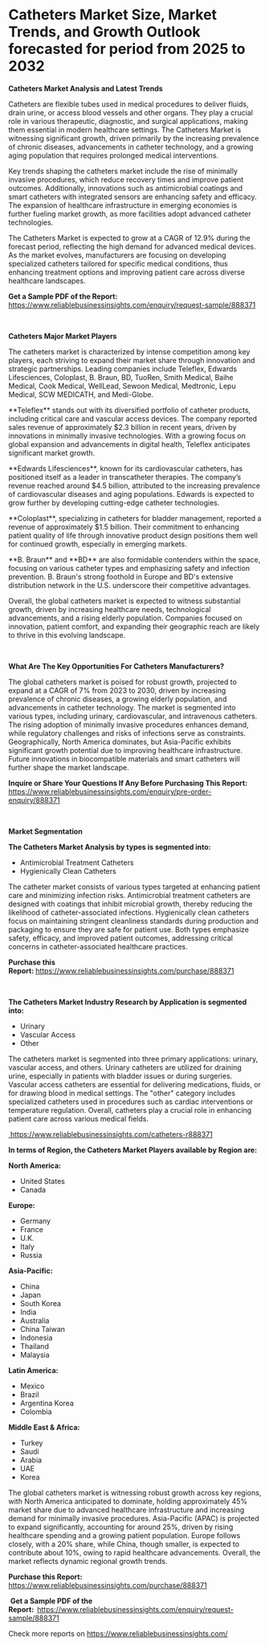 <p><h1>Catheters Market Size, Market Trends, and Growth Outlook forecasted for period from 2025 to 2032</h1></p><p><strong>Catheters Market Analysis and Latest Trends</strong></p>
<p><p>Catheters are flexible tubes used in medical procedures to deliver fluids, drain urine, or access blood vessels and other organs. They play a crucial role in various therapeutic, diagnostic, and surgical applications, making them essential in modern healthcare settings. The Catheters Market is witnessing significant growth, driven primarily by the increasing prevalence of chronic diseases, advancements in catheter technology, and a growing aging population that requires prolonged medical interventions.</p><p>Key trends shaping the catheters market include the rise of minimally invasive procedures, which reduce recovery times and improve patient outcomes. Additionally, innovations such as antimicrobial coatings and smart catheters with integrated sensors are enhancing safety and efficacy. The expansion of healthcare infrastructure in emerging economies is further fueling market growth, as more facilities adopt advanced catheter technologies. </p><p>The Catheters Market is expected to grow at a CAGR of 12.9% during the forecast period, reflecting the high demand for advanced medical devices. As the market evolves, manufacturers are focusing on developing specialized catheters tailored for specific medical conditions, thus enhancing treatment options and improving patient care across diverse healthcare landscapes.</p></p>
<p><strong>Get a Sample PDF of the Report:&nbsp;</strong> <a href="https://www.reliablebusinessinsights.com/enquiry/request-sample/888371?utm_campaign=2454&utm_medium=2&utm_source=Github&utm_content=ia&utm_term=03032025&utm_id=catheters">https://www.reliablebusinessinsights.com/enquiry/request-sample/888371</a></p>
<p>&nbsp;</p>
<p><strong>Catheters Major Market Players</strong></p>
<p><p>The catheters market is characterized by intense competition among key players, each striving to expand their market share through innovation and strategic partnerships. Leading companies include Teleflex, Edwards Lifesciences, Coloplast, B. Braun, BD, TuoRen, Smith Medical, Baihe Medical, Cook Medical, WellLead, Sewoon Medical, Medtronic, Lepu Medical, SCW MEDICATH, and Medi-Globe.</p><p>**Teleflex** stands out with its diversified portfolio of catheter products, including critical care and vascular access devices. The company reported sales revenue of approximately $2.3 billion in recent years, driven by innovations in minimally invasive technologies. With a growing focus on global expansion and advancements in digital health, Teleflex anticipates significant market growth.</p><p>**Edwards Lifesciences**, known for its cardiovascular catheters, has positioned itself as a leader in transcatheter therapies. The company’s revenue reached around $4.5 billion, attributed to the increasing prevalence of cardiovascular diseases and aging populations. Edwards is expected to grow further by developing cutting-edge catheter technologies.</p><p>**Coloplast**, specializing in catheters for bladder management, reported a revenue of approximately $1.5 billion. Their commitment to enhancing patient quality of life through innovative product design positions them well for continued growth, especially in emerging markets.</p><p>**B. Braun** and **BD** are also formidable contenders within the space, focusing on various catheter types and emphasizing safety and infection prevention. B. Braun's strong foothold in Europe and BD's extensive distribution network in the U.S. underscore their competitive advantages.</p><p>Overall, the global catheters market is expected to witness substantial growth, driven by increasing healthcare needs, technological advancements, and a rising elderly population. Companies focused on innovation, patient comfort, and expanding their geographic reach are likely to thrive in this evolving landscape.</p></p>
<p>&nbsp;</p>
<p><strong>What Are The Key Opportunities For Catheters Manufacturers?</strong></p>
<p><p>The global catheters market is poised for robust growth, projected to expand at a CAGR of 7% from 2023 to 2030, driven by increasing prevalence of chronic diseases, a growing elderly population, and advancements in catheter technology. The market is segmented into various types, including urinary, cardiovascular, and intravenous catheters. The rising adoption of minimally invasive procedures enhances demand, while regulatory challenges and risks of infections serve as constraints. Geographically, North America dominates, but Asia-Pacific exhibits significant growth potential due to improving healthcare infrastructure. Future innovations in biocompatible materials and smart catheters will further shape the market landscape.</p></p>
<p><strong>Inquire or Share Your Questions If Any Before Purchasing This Report:</strong> <a href="https://www.reliablebusinessinsights.com/enquiry/pre-order-enquiry/888371?utm_campaign=2454&utm_medium=2&utm_source=Github&utm_content=ia&utm_term=03032025&utm_id=catheters">https://www.reliablebusinessinsights.com/enquiry/pre-order-enquiry/888371</a></p>
<p>&nbsp;</p>
<p><strong>Market Segmentation</strong></p>
<p><strong>The Catheters Market Analysis by types is segmented into:</strong></p>
<p><ul><li>Antimicrobial Treatment Catheters</li><li>Hygienically Clean Catheters</li></ul></p>
<p><p>The catheter market consists of various types targeted at enhancing patient care and minimizing infection risks. Antimicrobial treatment catheters are designed with coatings that inhibit microbial growth, thereby reducing the likelihood of catheter-associated infections. Hygienically clean catheters focus on maintaining stringent cleanliness standards during production and packaging to ensure they are safe for patient use. Both types emphasize safety, efficacy, and improved patient outcomes, addressing critical concerns in catheter-associated healthcare practices.</p></p>
<p><strong>Purchase this Report:&nbsp;</strong><a href="https://www.reliablebusinessinsights.com/purchase/888371?utm_campaign=2454&utm_medium=2&utm_source=Github&utm_content=ia&utm_term=03032025&utm_id=catheters">https://www.reliablebusinessinsights.com/purchase/888371</a></p>
<p>&nbsp;</p>
<p><strong>The Catheters Market Industry Research by Application is segmented into:</strong></p>
<p><ul><li>Urinary</li><li>Vascular Access</li><li>Other</li></ul></p>
<p><p>The catheters market is segmented into three primary applications: urinary, vascular access, and others. Urinary catheters are utilized for draining urine, especially in patients with bladder issues or during surgeries. Vascular access catheters are essential for delivering medications, fluids, or for drawing blood in medical settings. The "other" category includes specialized catheters used in procedures such as cardiac interventions or temperature regulation. Overall, catheters play a crucial role in enhancing patient care across various medical fields.</p></p>
<p><a href="https://www.reliablebusinessinsights.com/catheters-r888371?utm_campaign=2454&utm_medium=2&utm_source=Github&utm_content=ia&utm_term=03032025&utm_id=catheters">&nbsp;https://www.reliablebusinessinsights.com/catheters-r888371</a></p>
<p><strong>In terms of Region, the Catheters Market Players available by Region are:</strong></p>
<p>
    <p> <strong> North America: </strong>
        <ul>
            <li>United States</li>
            <li>Canada</li>
        </ul>
        </p> 
    <p> <strong> Europe: </strong>
        <ul>
            <li>Germany</li>
            <li>France</li>
            <li>U.K.</li>
            <li>Italy</li>
            <li>Russia</li>
        </ul>
        </p> 
    <p> <strong> Asia-Pacific: </strong>
        <ul>
            <li>China</li>
            <li>Japan</li>
            <li>South Korea</li>
            <li>India</li>
            <li>Australia</li>
            <li>China Taiwan</li>
            <li>Indonesia</li>
            <li>Thailand</li>
            <li>Malaysia</li>
        </ul>
        </p> 
    <p> <strong> Latin America: </strong>
        <ul>
            <li>Mexico</li>
            <li>Brazil</li>
            <li>Argentina Korea</li>
            <li>Colombia</li>
        </ul>
        </p> 
    <p> <strong> Middle East & Africa: </strong>
        <ul>
            <li>Turkey</li>
            <li>Saudi</li>
            <li>Arabia</li>
            <li>UAE</li>
            <li>Korea</li>
        </ul>
    </p>
    </p>
<p><p>The global catheters market is witnessing robust growth across key regions, with North America anticipated to dominate, holding approximately 45% market share due to advanced healthcare infrastructure and increasing demand for minimally invasive procedures. Asia-Pacific (APAC) is projected to expand significantly, accounting for around 25%, driven by rising healthcare spending and a growing patient population. Europe follows closely, with a 20% share, while China, though smaller, is expected to contribute about 10%, owing to rapid healthcare advancements. Overall, the market reflects dynamic regional growth trends.</p></p>
<p><strong>Purchase this Report: </strong><a href="https://www.reliablebusinessinsights.com/purchase/888371?utm_campaign=2454&utm_medium=2&utm_source=Github&utm_content=ia&utm_term=03032025&utm_id=catheters">https://www.reliablebusinessinsights.com/purchase/888371</a></p>
<p>&nbsp;<strong>Get a Sample PDF of the Report:&nbsp;&nbsp;</strong><a href="https://www.reliablebusinessinsights.com/enquiry/request-sample/888371?utm_campaign=2454&utm_medium=2&utm_source=Github&utm_content=ia&utm_term=03032025&utm_id=catheters">https://www.reliablebusinessinsights.com/enquiry/request-sample/888371</a></p>
<p><strong></strong></p>
<p>Check more reports on <a href="https://www.reliablebusinessinsights.com/?utm_campaign=2454&utm_medium=2&utm_source=Github&utm_content=ia&utm_term=03032025&utm_id=catheters">https://www.reliablebusinessinsights.com/</a></p>